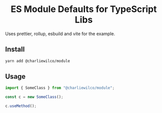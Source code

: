 <h1 align="center">ES Module Defaults for TypeScript Libs</h1>

Uses prettier, rollup, esbuild and vite for the example.

## Install

```sh
yarn add @charliewilco/module
```

## Usage

```ts
import { SomeClass } from "@charliewilco/module";

const c = new SomeClass();

c.useMethod();
```

